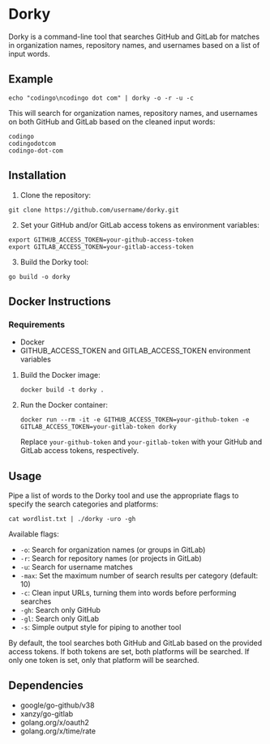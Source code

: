 # Dorky

Dorky is a command-line tool that searches GitHub and GitLab for matches in organization names, repository names, and usernames based on a list of input words.

## Example

```
echo "codingo\ncodingo dot com" | dorky -o -r -u -c
```

This will search for organization names, repository names, and usernames on both GitHub and GitLab based on the cleaned input words:

```
codingo
codingodotcom
codingo-dot-com
```

## Installation

1. Clone the repository:

```
git clone https://github.com/username/dorky.git
```

2. Set your GitHub and/or GitLab access tokens as environment variables:

```
export GITHUB_ACCESS_TOKEN=your-github-access-token
export GITLAB_ACCESS_TOKEN=your-gitlab-access-token
```

3. Build the Dorky tool:

```
go build -o dorky
```

## Docker Instructions

### Requirements

- Docker
- GITHUB_ACCESS_TOKEN and GITLAB_ACCESS_TOKEN environment variables

1. Build the Docker image:

   ```
   docker build -t dorky .
   ```

2. Run the Docker container:

   ```
   docker run --rm -it -e GITHUB_ACCESS_TOKEN=your-github-token -e GITLAB_ACCESS_TOKEN=your-gitlab-token dorky
   ```

   Replace `your-github-token` and `your-gitlab-token` with your GitHub and GitLab access tokens, respectively.

## Usage

Pipe a list of words to the Dorky tool and use the appropriate flags to specify the search categories and platforms:

```
cat wordlist.txt | ./dorky -uro -gh
```

Available flags:

- `-o`: Search for organization names (or groups in GitLab)
- `-r`: Search for repository names (or projects in GitLab)
- `-u`: Search for username matches
- `-max`: Set the maximum number of search results per category (default: 10)
- `-c`: Clean input URLs, turning them into words before performing searches
- `-gh`: Search only GitHub
- `-gl`: Search only GitLab
- `-s`: Simple output style for piping to another tool

By default, the tool searches both GitHub and GitLab based on the provided access tokens. If both tokens are set, both platforms will be searched. If only one token is set, only that platform will be searched.

## Dependencies

- google/go-github/v38
- xanzy/go-gitlab
- golang.org/x/oauth2
- golang.org/x/time/rate
```
